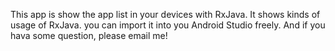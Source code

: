 This app is show the app list in your devices with RxJava. It shows kinds of usage of RxJava. you can import it into you Android Studio freely. And if you hava some question, please email me!